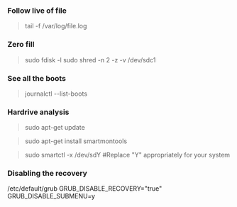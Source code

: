 ### Follow live of file
>tail -f /var/log/file.log


### Zero fill 
>sudo fdisk -l
>sudo shred -n 2 -z -v /dev/sdc1

### See all the boots
>journalctl --list-boots



### Hardrive analysis
>sudo apt-get update

>sudo apt-get install smartmontools

>sudo smartctl -x /dev/sdY #Replace "Y" appropriately for your system

### Disabling the recovery
/etc/default/grub
GRUB_DISABLE_RECOVERY="true"
GRUB_DISABLE_SUBMENU=y
